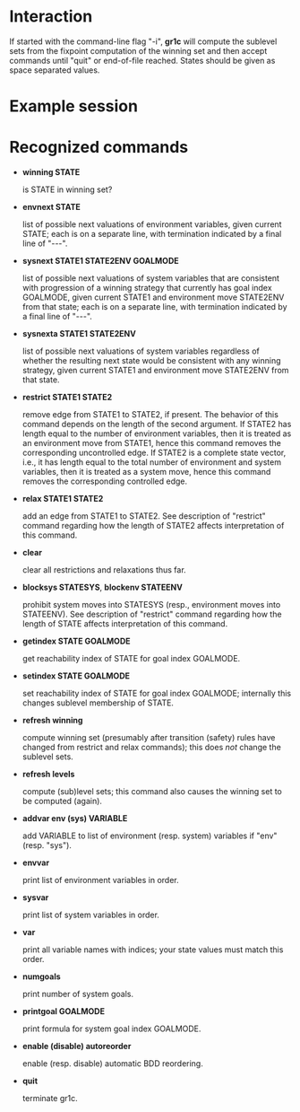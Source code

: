 Interaction
===========

If started with the command-line flag "-i", **gr1c** will compute the
sublevel sets from the fixpoint computation of the winning set and
then accept commands until "quit" or end-of-file reached.  States
should be given as space separated values.


Example session
===============




Recognized commands
===================

* **winning STATE**

  is STATE in winning set?

* **envnext STATE**

  list of possible next valuations of environment variables, given
  current STATE; each is on a separate line, with termination
  indicated by a final line of "---".

* **sysnext STATE1 STATE2ENV GOALMODE**

  list of possible next valuations of system variables that are
  consistent with progression of a winning strategy that currently has
  goal index GOALMODE, given current STATE1 and environment move
  STATE2ENV from that state; each is on a separate line, with
  termination indicated by a final line of "---".

* **sysnexta STATE1 STATE2ENV**

  list of possible next valuations of system variables regardless of
  whether the resulting next state would be consistent with any
  winning strategy, given current STATE1 and environment move
  STATE2ENV from that state.

* **restrict STATE1 STATE2**

  remove edge from STATE1 to STATE2, if present. The behavior of this
  command depends on the length of the second argument. If STATE2 has
  length equal to the number of environment variables, then it is
  treated as an environment move from STATE1, hence this command
  removes the corresponding uncontrolled edge. If STATE2 is a complete
  state vector, i.e., it has length equal to the total number of
  environment and system variables, then it is treated as a system
  move, hence this command removes the corresponding controlled edge.

* **relax STATE1 STATE2**

  add an edge from STATE1 to STATE2. See description of "restrict"
  command regarding how the length of STATE2 affects interpretation of
  this command.

* **clear**

  clear all restrictions and relaxations thus far.

* **blocksys STATESYS**, **blockenv STATEENV**

  prohibit system moves into STATESYS (resp., environment moves into
  STATEENV).  See description of "restrict" command regarding how the
  length of STATE affects interpretation of this command.

* **getindex STATE GOALMODE**

  get reachability index of STATE for goal index GOALMODE.

* **setindex STATE GOALMODE**

  set reachability index of STATE for goal index GOALMODE; internally
  this changes sublevel membership of STATE.

* **refresh winning**

  compute winning set (presumably after transition (safety) rules have
  changed from restrict and relax commands); this does *not* change
  the sublevel sets.

* **refresh levels**

  compute (sub)level sets; this command also causes the winning set to
  be computed (again).

* **addvar env (sys) VARIABLE**

  add VARIABLE to list of environment (resp. system) variables if
  "env" (resp. "sys").

* **envvar**

  print list of environment variables in order.

* **sysvar**

  print list of system variables in order.

* **var**

  print all variable names with indices; your state values must match
  this order.

* **numgoals**

  print number of system goals.

* **printgoal GOALMODE**

  print formula for system goal index GOALMODE.

* **enable (disable) autoreorder**

  enable (resp. disable) automatic BDD reordering.

* **quit**

  terminate gr1c.
